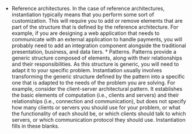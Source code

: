 *  Reference architectures. In the case of reference architectures, instantiation typically means that you perform some sort of customization. This will require you to add or remove elements that are part of the structure that is defined by the reference architecture. For example, if you are designing a web application that needs to communicate with an external application to handle payments, you will probably need to add an integration component alongside the traditional presentation, business, and data tiers. *  Patterns. Patterns provide a generic structure composed of elements, along with their relationships and their responsibilities. As this structure is generic, you will need to adapt it to your specific problem. Instantiation usually involves transforming the generic structure defined by the pattern into a specific one that is adapted to the needs of the problem you are solving. For example, consider the client-server architectural pattern. It establishes the basic elements of computation (i.e., clients and servers) and their relationships (i.e., connection and communication), but does not specify how many clients or servers you should use for your problem, or what the functionality of each should be, or which clients should talk to which servers, or which communication protocol they should use. Instantiation fills in these blanks.